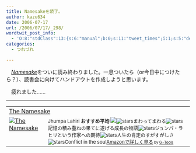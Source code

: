 ```yaml
---
title: Namesakeを読了。
author: kazu634
date: 2006-07-17
url: /2006/07/17/_298/
wordtwit_post_info:
  - 'O:8:"stdClass":13:{s:6:"manual";b:0;s:11:"tweet_times";i:1;s:5:"delay";i:0;s:7:"enabled";i:1;s:10:"separation";s:2:"60";s:7:"version";s:3:"3.7";s:14:"tweet_template";b:0;s:6:"status";i:2;s:6:"result";a:0:{}s:13:"tweet_counter";i:2;s:13:"tweet_log_ids";a:1:{i:0;i:2447;}s:9:"hash_tags";a:0:{}s:8:"accounts";a:1:{i:0;s:7:"kazu634";}}'
categories:
  - つれづれ

---
```

<div class="section">
<p>
    　<a href="https://www.amazon.co.jp/exec/obidos/ASIN/0618485228/" onclick="__gaTracker('send', 'event', 'outbound-article', 'https://www.amazon.co.jp/exec/obidos/ASIN/0618485228/', 'Namesake');" target="blank"><i>Namesake</i></a>をついに読み終わりました。一息ついたら（or今日中につけたら？）、読書会に向けてハンドアウトを作成しようと思います。
</p></p> 
  
<p>
    　疲れました……
</p>
  
<hr />
  
<p>
<center>
</center>
</p>
  
<p>
<table cellpadding="5" border="0">
<tr>
<td colspan="2">
<a href="https://www.amazon.co.jp/exec/obidos/ASIN/0618485228/goodpic-22/" onclick="__gaTracker('send', 'event', 'outbound-article', 'https://www.amazon.co.jp/exec/obidos/ASIN/0618485228/goodpic-22/', 'The Namesake');" target="_top">The Namesake</a>
</td>
</tr>
      
<tr>
<td valign="top">
<a href="https://www.amazon.co.jp/exec/obidos/ASIN/0618485228/goodpic-22/" onclick="__gaTracker('send', 'event', 'outbound-article', 'https://www.amazon.co.jp/exec/obidos/ASIN/0618485228/goodpic-22/', '');" target="_top"><img alt="The Namesake" src="http://images.amazon.com/images/P/0618485228.01._SCMZZZZZZZ_.jpg" border="0" /></a>
</td>
        
<td valign="top">
<font size="-1">Jhumpa Lahiri <strong>おすすめ平均</strong> <img src="http://g-images.amazon.com/images/G/01/detail/stars-4-5.gif" /><img alt="stars" src="http://g-images.amazon.com/images/G/01/detail/stars-4-0.gif" />まわってまわる<img alt="stars" src="http://g-images.amazon.com/images/G/01/detail/stars-5-0.gif" />記憶の積み重ねの果てに遂げる成長の物語<img alt="stars" src="http://g-images.amazon.com/images/G/01/detail/stars-5-0.gif" />ジュンパ・ラヒリという作家への期待<img alt="stars" src="http://g-images.amazon.com/images/G/01/detail/stars-5-0.gif" />人生の肯定のすがすがしさ<img alt="stars" src="http://g-images.amazon.com/images/G/01/detail/stars-5-0.gif" />Conflict in the soul<a href="https://www.amazon.co.jp/exec/obidos/ASIN/0618485228/goodpic-22/" onclick="__gaTracker('send', 'event', 'outbound-article', 'https://www.amazon.co.jp/exec/obidos/ASIN/0618485228/goodpic-22/', 'Amazonで詳しく見る');" target="_top">Amazonで詳しく見る</a></font><font size="-2"> by <a href="http://www.goodpic.com/mt/aws/index.html" onclick="__gaTracker('send', 'event', 'outbound-article', 'http://www.goodpic.com/mt/aws/index.html', 'G-Tools');">G-Tools</a></font>
</td>
</tr>
</table>
</p>
</div>
